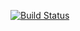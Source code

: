 [![Build Status](https://github.com/jasondavis303/libmp4.net/workflows/publish/badge.svg)](https://github.com/jasondavis303/publish/actions)
